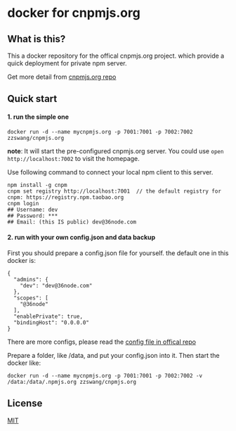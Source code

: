 docker for cnpmjs.org
=======

## What is this?

This a docker repository for the offical cnpmjs.org project. which provide a quick deployment for private npm server.

Get more detail from [cnpmjs.org repo](https://github.com/cnpm/cnpmjs.org)

## Quick start

#### 1. run the simple one

```
docker run -d --name mycnpmjs.org -p 7001:7001 -p 7002:7002 zzswang/cnpmjs.org
```

**note**: It will start the pre-configured cnpmjs.org server. You could use `open http://localhost:7002` to visit the homepage.

Use following command to connect your local npm client to this server.

```
npm install -g cnpm
cnpm set registry http://localhost:7001  // the default registry for cnpm: https://registry.npm.taobao.org
cnpm login
## Username: dev
## Password: ***
## Email: (this IS public) dev@36node.com
```


#### 2. run with your own config.json and data backup

First you should prepare a config.json file for yourself. the default one in this docker is:

```
{
  "admins": {
    "dev": "dev@36node.com"
  },
  "scopes": [
    "@36node"
  ],
  "enablePrivate": true,
  "bindingHost": "0.0.0.0"
}
```

There are more configs, please read the [config file in offical repo](https://github.com/cnpm/cnpmjs.org/blob/master/config/index.js)

Prepare a folder, like /data, and put your config.json into it. Then start the docker like:

```
docker run -d --name mycnpmjs.org -p 7001:7001 -p 7002:7002 -v /data:/data/.npmjs.org zzswang/cnpmjs.org
```


## License

[MIT](LICENSE.txt)
